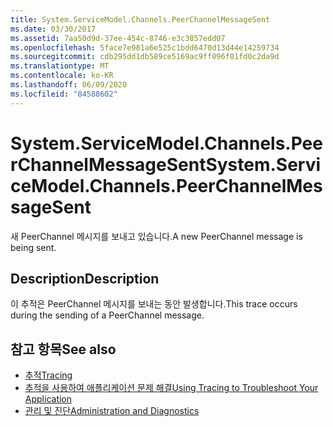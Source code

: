 ```yaml
---
title: System.ServiceModel.Channels.PeerChannelMessageSent
ms.date: 03/30/2017
ms.assetid: 7aa50d9d-37ee-454c-8746-e3c3857edd07
ms.openlocfilehash: 5face7e981a6e525c1bdd6470d13d44e14259734
ms.sourcegitcommit: cdb295dd1db589ce5169ac9ff096f01fd0c2da9d
ms.translationtype: MT
ms.contentlocale: ko-KR
ms.lasthandoff: 06/09/2020
ms.locfileid: "84588602"
---
```

# <a name="systemservicemodelchannelspeerchannelmessagesent"></a><span data-ttu-id="aaf9e-102">System.ServiceModel.Channels.PeerChannelMessageSent</span><span class="sxs-lookup"><span data-stu-id="aaf9e-102">System.ServiceModel.Channels.PeerChannelMessageSent</span></span>
<span data-ttu-id="aaf9e-103">새 PeerChannel 메시지를 보내고 있습니다.</span><span class="sxs-lookup"><span data-stu-id="aaf9e-103">A new PeerChannel message is being sent.</span></span>  
  
## <a name="description"></a><span data-ttu-id="aaf9e-104">Description</span><span class="sxs-lookup"><span data-stu-id="aaf9e-104">Description</span></span>  
 <span data-ttu-id="aaf9e-105">이 추적은 PeerChannel 메시지를 보내는 동안 발생합니다.</span><span class="sxs-lookup"><span data-stu-id="aaf9e-105">This trace occurs during the sending of a PeerChannel message.</span></span>  
  
## <a name="see-also"></a><span data-ttu-id="aaf9e-106">참고 항목</span><span class="sxs-lookup"><span data-stu-id="aaf9e-106">See also</span></span>

- [<span data-ttu-id="aaf9e-107">추적</span><span class="sxs-lookup"><span data-stu-id="aaf9e-107">Tracing</span></span>](index.md)
- [<span data-ttu-id="aaf9e-108">추적을 사용하여 애플리케이션 문제 해결</span><span class="sxs-lookup"><span data-stu-id="aaf9e-108">Using Tracing to Troubleshoot Your Application</span></span>](using-tracing-to-troubleshoot-your-application.md)
- [<span data-ttu-id="aaf9e-109">관리 및 진단</span><span class="sxs-lookup"><span data-stu-id="aaf9e-109">Administration and Diagnostics</span></span>](../index.md)
